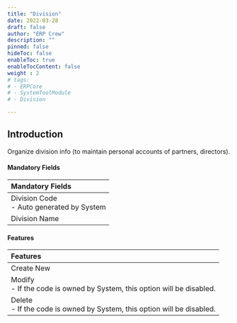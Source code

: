 ```yaml
---
title: "Division"
date: 2022-03-28
draft: false
author: "ERP Crew"
description: ""
pinned: false
hideToc: false
enableToc: true
enableTocContent: false
weight : 2
# tags: 
# - ERPCore 
# - SystemToolModule
# - Division   

---
```


## Introduction

Organize division info (to maintain personal accounts of partners, directors).

#### Mandatory Fields

|Mandatory Fields|  
  |:------| 
  | Division Code <br> - Auto generated by System
  | Division Name


####  Features

|Features|   
  |:------|
  | Create New 
  | Modify  <br> - If the code is owned by System, this option will be disabled.
  | Delete <br> - If the code is owned by System, this option will be disabled.